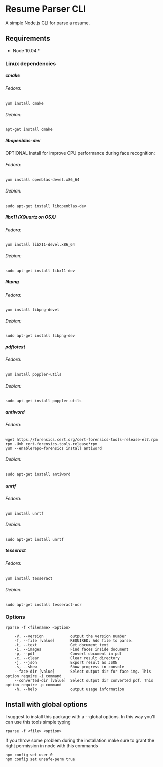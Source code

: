 # Resume Parser CLI
A simple Node.js CLI for parse a resume.

## Requirements
* Node 10.04.*
### Linux dependencies
##### cmake 
###### Fedora:
    yum install cmake
###### Debian:
    apt-get install cmake
##### libopenblas-dev
OPTIONAL Install for improve CPU performance during face recognition:  
###### Fedora:
    yum install openblas-devel.x86_64
###### Debian: 
    sudo apt-get install libopenblas-dev
##### libx11 (XQuartz on OSX)
###### Fedora:
    yum install libX11-devel.x86_64
###### Debian:
    sudo apt-get install libx11-dev
##### libpng 
###### Fedora:
    yum install libpng-devel
###### Debian:
    sudo apt-get install libpng-dev
##### pdftotext 
###### Fedora: 
    yum install poppler-utils
###### Debian:
    sudo apt-get install poppler-utils
##### antiword 
###### Fedora:
    wget https://forensics.cert.org/cert-forensics-tools-release-el7.rpm
    rpm -Uvh cert-forensics-tools-release*rpm
    yum --enablerepo=forensics install antiword
###### Debian: 
    sudo apt-get install antiword
##### unrtf
###### Fedora:
    yum install unrtf
###### Debian:
    sudo apt-get install unrtf
##### tesseract 
###### Fedora:
    yum install tesseract
###### Debian:
    sudo apt-get install tesseract-ocr

### Options
```
rparse -f <filename> <option>
```
```
    -V, --version            output the version number
    -f, --file [value]       REQUIRED: Add file to parse.
    -t, --text               Get document text
    -i, --images             Find faces inside document
    -p, --pdf                Convert document in pdf
    -c, --clear              Clear result directory
    -j, --json               Export result as JSON
    -s, --show               Show progress in console
    --face-dir [value]       Select output dir for face img. This option require -i command
    --converted-dir [value]  Select output dir converted pdf. This option require -p command
    -h, --help               output usage information
```


## Install with global options
I suggest to install this package with a --global options. In this way you'll can use this tools simple typing 
```
rparse -f <file> <option>
```

If you throw some problem during the installation make sure to grant the right permission in node with this commands
```
npm config set user 0
npm config set unsafe-perm true
```
